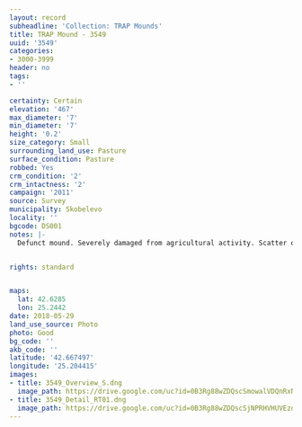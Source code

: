 ```yaml
---
layout: record
subheadline: 'Collection: TRAP Mounds'
title: TRAP Mound - 3549
uuid: '3549'
categories:
- 3000-3999
header: no
tags:
- ''

certainty: Certain
elevation: '467'
max_diameter: '7'
min_diameter: '7'
height: '0.2'
size_category: Small
surrounding_land_use: Pasture
surface_condition: Pasture
robbed: Yes
crm_condition: '2'
crm_intactness: '2'
campaign: '2011'
source: Survey
municipality: Skobelevo
locality: ''
bgcode: DS001
notes: |-
  Defunct mound. Severely damaged from agricultural activity. Scatter of medium-sized stones.


rights: standard


maps:
  lat: 42.6285
  lon: 25.2442
date: 2018-05-29
land_use_source: Photo
photo: Good
bg_code: ''
akb_code: ''
latitude: '42.667497'
longitude: '25.204415'
images:
- title: 3549_Overview_S.dng
  image_path: https://drive.google.com/uc?id=0B3Rg88wZDQscSmowalVDQnRxNkE
- title: 3549_Detail_RT01.dng
  image_path: https://drive.google.com/uc?id=0B3Rg88wZDQscSjNPRHVHUVEzdHM
---
```

